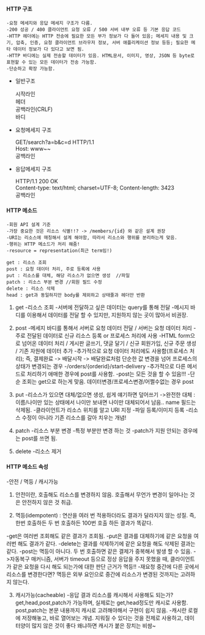 #### HTTP 구조

```
-요청 메세지와 응답 메세지 구조가 다름.
-200 성공 / 400 클라이언트 요청 오류 / 500 서버 내부 오류 등 기본 응답 코드
-HTTP 헤더에는 HTTP 전송에 필요한 모든 부가 정보가 다 들어 있음; 메세지 내용 및 크기, 압축, 인증, 요청 클라이언트 브라우저 정보, 서버 애플리케이션 정보 등등; 필요한 메타 데이터 정보가 다 있다고 보면 됨.
-HTTP 바디에는 실제 전송할 데이터가 있음. HTML문서, 이미지, 영상, JSON 등 byte로 표현할 수 있는 모든 데이터가 전송 가능함.
-단순하고 확장 가능함.
```


* 일반구조  

  시작라인  
  헤더  
  공백라인(CRLF)  
  바디  


* 요청메세지 구조  

  GET/search?a=b&c=d HTTP/1.1  
  Host: www~~  
  공백라인  



* 응답메세지 구조  

  HTTP/1.1 200 OK  
  Content-type: text/html; charset=UTF-8; Content-length: 3423  
  공백라인  
  <html>  
  <body></body>  
  </html>  


#### HTTP 메소드

```
-회원 API 설계 기준
-가장 중요한 것은 리소스 식별!!? -> /members/{id} 와 같은 설계 권장
-URI는 리소스에 매칭해서 설계 해야함, 따라서 리소스와 행위를 분리하는게 맞음.
-행위는 HTTP 메소드가 처리 해줌!
-resource = representation(최근 term임!)

get : 리소스 조회
post : 요청 데이터 처리, 주로 등록에 사용
put : 리소스를 대체, 해당 리소스가 없으면 생성  //파일
patch : 리소스 부분 변경 //회원 필드 수정
delete : 리소스 삭제
head : get과 동일하지만 body를 제외하고 상태줄과 헤더만 반환
```


1. get
-리소스 조회
-서버에 전달하고 싶은 데이터는 query를 통해 전달
-메시지 바디를 이용해서 데이터를 전달 할 수 있지만, 지원하지 않는 곳이 많아서 비권장.


2. post
-메세지 바디를 통해서 서버로 요청 데이터 전달 / 서버는 요청 데이터 처리
-주로 전달된 데이터로 신규 리소스 등록 or 프로세스 처리에 사용
-HTML form으로 넘어온 데이터 처리 / 게시판 글쓰기, 댓글 달기 / 신규 회원가입, 신규 주문 생성 / 기존 자원에 데이터 추가
-추가적으로 요청 데이터 처리에도 사용함(프로세스 처리); 즉, 결제완료 -> 배달시작 -> 배달완료처럼 단순한 값 변경을 넘어 프로세스의 상태가 변경되는 경우
-/orders/{orderid}/start-delivery
-추가적으로 다른 메서드로 처리하기 애매한 경우에 post를 사용함.
-post는 모든 것을 할 수 있음!!!
-단순 조회는 get으로 하는게 맞음. 데이터변경/프로세스변경/어쩔수없는 경우 post

3. put
-리소스가 있으면 대체/없으면 생성, 쉽게 얘기하면 덮어쓰기
->완전한 대체 : 이름/나이만 있는 상태에서 나이만 보내면 나이만 대체되어서 남음.. name 필드는 삭제됨.
-클라이언트가 리소스 위치를 알고 URI 지정
-파일 등록/이미지 등록
-리소스 수정이 아니라 기존 리소스를 갈아 치우는 개념!

4. patch
-리소스 부분 변경
-특정 부분만 변경 하는 것
-patch가 지원 안되는 경우에는 post를 쓰면 됨.

5. delete
-리소스 제거


#### HTTP 메소드 속성

-안전 / 멱등 / 캐시가능

1. 안전이란, 호출해도 리소스를 변경하지 않음. 호출해서 무언가 변경이 일어나는 것은 안전하지 않은 것 취급.

2. 멱등(idempotent) :  연산을 여러 번 적용하더라도 결과가 달라지지 않는 성질. 즉, 한번 호출하든 두 번 호출하든 100번 호출 하든 결과가 똑같다.

-get은 여러번 조회해도 같은 결과가 조회됨.
-put은 결과를 대체하기에 같은 요청을 여러번 해도 결과가 같다.
-delete는 결과를 삭제하기에 같은 요청을 해도 삭제된 결과는 같다.
-post는 멱등이 아니다. 두 번 호출하면 같은 결제가 중복해서 발생 할 수 있음.
->자동복구 매커니즘, 서버가 timeout 등으로 정상 응답을 주지 못했을 때, 클라이언트가 같은 요청을 다시 해도 되는가에 대한 판단 근거가 멱등!!
-재요청 중간에 다른 곳에서 리소스를 변경한다면? 멱등은 외부 요인으로 중간에 리소스가 변경된 것까지는 고려하지 않는다. 


3. 캐시가능(cacheable)
-응답 결과 리소스를 캐시해서 사용해도 되는가? get,head,post,patch가 가능하며, 실제로는 get,head정도만 캐시로 사용함. post,patch는 본문 내용까지 캐시로 고려해야해서 구현이 쉽지 않음. 
-캐시란 로컬에 저장해놓고, 바로 열어보는 개념. 지워질 수 있다는 것을 전제로 사용하고, 데이터양이 많지 않은 것이 좋다 왜냐하면 캐시가 붙은 장치는 비쌈~
